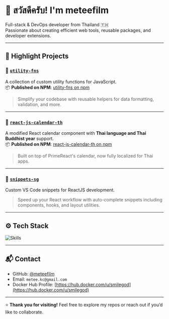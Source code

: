 # 👋 สวัสดีครับ! I'm meteefilm

Full-stack & DevOps developer from Thailand 🇹🇭  
Passionate about creating efficient web tools, reusable packages, and developer extensions.

---

## 🧰 Highlight Projects

### 🔧 [`utility-fns`](https://github.com/meteefilm/utility-fns)
A collection of custom utility functions for JavaScript.  
📦 **Published on NPM**: [utility-fns on npm](https://www.npmjs.com/package/utility-fns)

> Simplify your codebase with reusable helpers for data formatting, validation, and more.

---

### 📆 [`react-js-calendar-th`](https://github.com/meteefilm/react-js-calendar-th)
A modified React calendar component with **Thai language and Thai Buddhist year** support.  
📦 **Published on NPM**: [react-js-calendar-th on npm](https://www.npmjs.com/package/react-js-calendar-th)

> Built on top of PrimeReact's calendar, now fully localized for Thai apps.

---

### 🔌 [`snippets-sg`](https://github.com/meteefilm/snippets-sg)
Custom VS Code snippets for ReactJS development.

> Speed up your React workflow with auto-complete snippets including components, hooks, and layout utilities.

---

## ⚙️ Tech Stack
![Skills](https://skillicons.dev/icons?i=js,ts,react,nextjs,html,css,spring,docker,vscode,git,github,linux)

---

## 📬 Contact
- GitHub: [@meteefilm](https://github.com/meteefilm)
- Email: `metee.kc@gmail.com`
- Docker Hub Profile: [https://hub.docker.com/u/smilegod](https://hub.docker.com/u/smilegod)
---

⭐ **Thank you for visiting!** Feel free to explore my repos or reach out if you’d like to collaborate.
